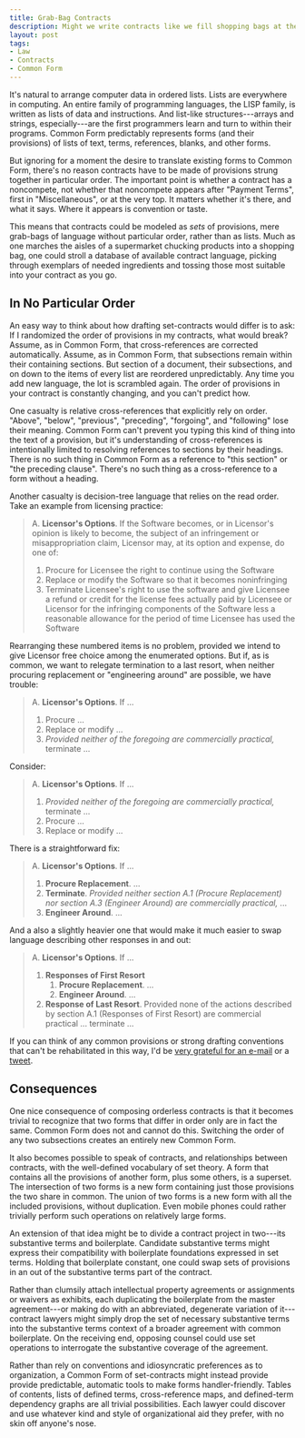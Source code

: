 ```yaml
---
title: Grab-Bag Contracts
description: Might we write contracts like we fill shopping bags at the grocery store?
layout: post
tags:
- Law
- Contracts
- Common Form
---
```


It's natural to arrange computer data in ordered lists. Lists are everywhere in computing. An entire family of programming languages, the LISP family, is written as lists of data and instructions. And list-like structures---arrays and strings, especially---are the first programmers learn and turn to within their programs. Common Form predictably represents forms (and their provisions) of lists of text, terms, references, blanks, and other forms.

But ignoring for a moment the desire to translate existing forms to Common Form, there's no reason contracts have to be made of provisions strung together in particular order. The important point is whether a contract has a noncompete, not whether that noncompete appears after "Payment Terms", first in "Miscellaneous", or at the very top. It matters whether it's there, and what it says. Where it appears is convention or taste.

This means that contracts could be modeled as _sets_ of provisions, mere grab-bags of language without particular order, rather than as lists. Much as one marches the aisles of a supermarket chucking products into a shopping bag, one could stroll a database of available contract language, picking through exemplars of needed ingredients and tossing those most suitable into your contract as you go.

## In No Particular Order

An easy way to think about how drafting set-contracts would differ is to ask: If I randomized the order of provisions in my contracts, what would break? Assume, as in Common Form, that cross-references are corrected automatically. Assume, as in Common Form, that subsections remain within their containing sections. But section of a document, their subsections, and on down to the items of every list are reordered unpredictably. Any time you add new language, the lot is scrambled again. The order of provisions in your contract is constantly changing, and you can't predict how.

One casualty is relative cross-references that explicitly rely on order. "Above", "below", "previous", "preceding", "forgoing", and "following" lose their meaning. Common Form can't prevent you typing this kind of thing into the text of a provision, but it's understanding of cross-references is intentionally limited to resolving references to sections by their headings. There is no such thing in Common Form as a reference to "this section" or "the preceding clause". There's no such thing as a cross-reference to a form without a heading.

Another casualty is decision-tree language that relies on the read order. Take an example from licensing practice:

> A. **Licensor's Options**. If the Software becomes, or in Licensor's opinion is likely to become, the subject of an infringement or misappropriation claim, Licensor may, at its option and expense, do one of:
>
> 1. Procure for Licensee the right to continue using the Software
> 2. Replace or modify the Software so that it becomes noninfringing
> 3. Terminate Licensee's right to use the software and give Licensee a refund or credit for the license fees actually paid by Licensee or Licensor for the infringing components of the Software less a reasonable allowance for the period of time Licensee  has used the Software

Rearranging these numbered items is no problem, provided we intend to give Licensor free choice among the enumerated options. But if, as is common, we want to relegate termination to a last resort, when neither procuring replacement or "engineering around" are possible, we have trouble:

> A. **Licensor's Options**. If ...
>
> 1. Procure ...
> 2. Replace or modify ...
> 3. _Provided neither of the foregoing are commercially practical,_ terminate ...

Consider:

> A. **Licensor's Options**. If ...
>
> 1. _Provided neither of the foregoing are commercially practical,_ terminate ...
> 2. Procure ...
> 3. Replace or modify ...

There is a straightforward fix:

> A. **Licensor's Options**. If ...
>
> 1. **Procure Replacement**. ...
> 2. **Terminate**. _Provided neither section A.1 (Procure Replacement) nor section A.3 (Engineer Around) are commercially practical,_ ...
> 3. **Engineer Around**. ...

And a also a slightly heavier one that would make it much easier to swap language describing other responses in and out:

> A. **Licensor's Options**. If ...
>
> 1. **Responses of First Resort**
>    1. **Procure Replacement**. ...
>    2. **Engineer Around**. ...
> 2. **Response of Last Resort**. Provided none of the actions described by section A.1 (Responses of First Resort) are commercial practical ... terminate ...

If you can think of any common provisions or strong drafting conventions that can't be rehabilitated in this way, I'd be [very grateful for an e-mail](mailto:kyle@kemitchell.com) or a [tweet](https://twitter.com/kemitchell).

## Consequences

One nice consequence of composing orderless contracts is that it becomes trivial to recognize that two forms that differ in order only are in fact the same. Common Form does not and cannot do this. Switching the order of any two subsections creates an entirely new Common Form.

It also becomes possible to speak of contracts, and relationships between contracts, with the well-defined vocabulary of set theory. A form that contains all the provisions of another form, plus some others, is a superset. The intersection of two forms is a new form containing just those provisions the two share in common. The union of two forms is a new form with all the included provisions, without duplication. Even mobile phones could rather trivially perform such operations on relatively large forms.

An extension of that idea might be to divide a contract project in two---its substantive terms and boilerplate. Candidate substantive terms might express their compatibility with boilerplate foundations expressed in set terms. Holding that boilerplate constant, one could swap sets of provisions in an out of the substantive terms part of the contract.

Rather than clumsily attach intellectual property agreements or assignments or waivers as exhibits, each duplicating the boilerplate from the master agreement---or making do with an abbreviated, degenerate variation of it---contract lawyers might simply drop the set of necessary substantive terms into the substantive terms context of a broader agreement with common boilerplate. On the receiving end, opposing counsel could use set operations to interrogate the substantive coverage of the agreement.

Rather than rely on conventions and idiosyncratic preferences as to organization, a Common Form of set-contracts might instead provide provide predictable, automatic tools to make forms handler-friendly. Tables of contents, lists of defined terms, cross-reference maps, and defined-term dependency graphs are all trivial possibilities. Each lawyer could discover and use whatever kind and style of organizational aid they prefer, with no skin off anyone's nose.
